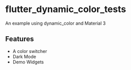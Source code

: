 # flutter_dynamic_color_tests

An example using dynamic_color and Material 3

## Features

* A color switcher
* Dark Mode
* Demo Widgets